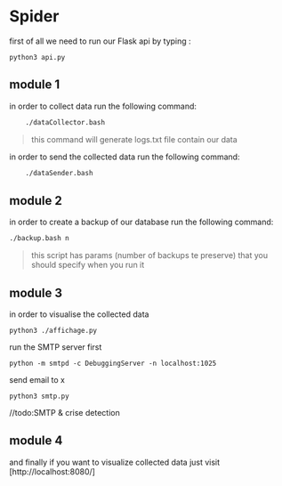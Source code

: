 # Spider
first of all we need to run our Flask api by typing :
```commandeline
python3 api.py
```
## module 1
in order to collect data run the following command:
```bash
    ./dataCollector.bash
```
> this command will generate logs.txt file contain our data

in order to send the collected data run the following command:
```bash
    ./dataSender.bash
```

## module 2
in order to create a backup of our database run the following command:
```bash
./backup.bash n
```
> this script has params (number of backups te preserve) that you should specify when you run it 
## module 3
in order to visualise the collected data
```commandline
python3 ./affichage.py
```
run the SMTP server first
```commandline
python -m smtpd -c DebuggingServer -n localhost:1025
```
send email to x
```commandline
python3 smtp.py
```

//todo:SMTP & crise detection
## module 4
and finally if you want to visualize collected data just visit [http://localhost:8080/]
